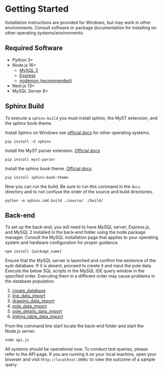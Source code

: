 # Getting Started
Installation instructions are provided for Windows, but may work in other environments. Consult software or package documentation for installing on other operating systems/environments. 

## Required Software
- Python 3+<br>
- Node.js 16+<br>
	- [MySQL 2](https://www.npmjs.com/package/mysql2)
	- [Express](https://expressjs.com/)
	- [nodemon (recommended)](https://www.npmjs.com/package/nodemon)
- Next.js 13+<br>
- MySQL Server 8+

## Sphinx Build
To execute a `sphinx-build` you must install sphinx, the MyST extension, and the sphinx book theme. 

Install Sphinx on Windows see [official docs](https://www.sphinx-doc.org/en/master/usage/installation.html) for other operating systems.

```
pip install -U sphinx
```

Install the MyST parser extension. [Official docs](https://myst-parser.readthedocs.io/en/latest/intro.html)

```
pip install myst-parser
```

Install the sphinx book theme.  [Official docs](https://sphinx-book-theme.readthedocs.io/en/stable/tutorials/get-started.html)

```
pip install sphinx-book-theme
```

Now you can run the build. Be sure to run this command in the `docs` directory and to not confuse the order of the source and build directories. 

```
python -m sphinx.cmd.build ./source/ ./build/
```

## Back-end
To set up the back-end, you will need to have MySQL server, Express.js, and MySQL 2 installed in the back-end folder using the node package manager. Consult the MySQL installation page that applies to your operating system and hardware configuration for proper guidance.

```
npm install [package_name]
```

Ensure that the MySQL server is launched and confirm the existence of the `mydb` database. If it is absent, proceed to create it and input the pole data. Execute the below SQL scripts in the MySQL IDE query window in the specified order. Executing them in a different order may cause problems in the database population.

1. [create_database](../../back-end/MySQL/create_database.sql)
2. [line_data_import](../../back-end/MySQL/line_data_import.sql)
3. [drawing_data_import](../../back-end/MySQL/drawing_data_import.sql)
4. [pole_data_import](../../back-end/MySQL/pole_data_import.sql)
5. [pole_details_data_import](../../back-end/MySQL/pole_details_data_import.sql)
6. [linking_table_data_import](../../back-end/MySQL/linking_table_data_import.sql)

From the command line start locate the back-end folder and start the Node.js server. 

```
node api.js
```

All systems should be operational now. To conduct test queries, please refer to the API page. If you are running it on your local machine, open your browser and visit `http://localhost:3000/` to view the outcome of a sample query.

